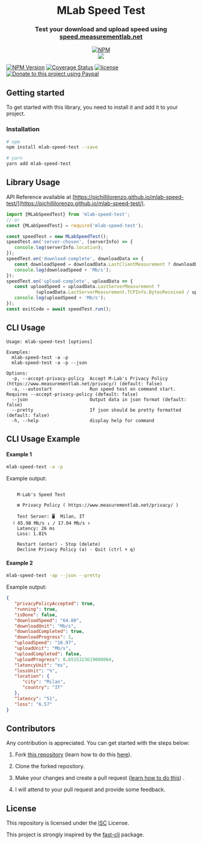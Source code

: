 <div align="center">

# MLab Speed Test

### Test your download and upload speed using [speed.measurementlab.net](https://speed.measurementlab.net/)

[![NPM](https://nodei.co/npm/mlab-speed-test.png?compact=true)](https://nodei.co/npm/mlab-speed-test/)
<br />
[![](https://img.shields.io/npm/dt/mlab-speed-test.svg?style=flat-square)](https://www.npmjs.com/package/mlab-speed-test)

</div>

[![NPM Version](https://badgen.net/npm/v/mlab-speed-test)](https://npmjs.org/package/mlab-speed-test)
[![Coverage Status](https://coveralls.io/repos/github/pichillilorenzo/mlab-speed-test/badge.svg?branch=main)](https://coveralls.io/github/pichillilorenzo/mlab-speed-test?branch=main)
[![license](https://img.shields.io/github/license/pichillilorenzo/mlab-speed-test)](/LICENSE)
[![Donate to this project using Paypal](https://img.shields.io/badge/paypal-donate-yellow.svg)](https://www.paypal.me/LorenzoPichilli)

## Getting started

To get started with this library, you need to install it and add it to your project.

### Installation

```bash
# npm
npm install mlab-speed-test --save

# yarn
yarn add mlab-speed-test
```

## Library Usage

API Reference available
at [https://pichillilorenzo.github.io/mlab-speed-test/](https://pichillilorenzo.github.io/mlab-speed-test/).

```javascript
import {MLabSpeedTest} from 'mlab-speed-test';
// or
const {MLabSpeedTest} = require('mlab-speed-test');

const speedTest = new MLabSpeedTest();
speedTest.on('server-chosen', (serverInfo) => {
   console.log(serverInfo.location);
});
speedTest.on('download-complete', downloadData => {
   const downloadSpeed = downloadData.LastClientMeasurement ? downloadData.LastClientMeasurement.MeanClientMbps.toFixed(2) : '0';
   console.log(downloadSpeed + 'Mb/s');
});
speedTest.on('upload-complete', uploadData => {
   const uploadSpeed = uploadData.LastServerMeasurement ?
           (uploadData.LastServerMeasurement.TCPInfo.BytesReceived / uploadData.LastServerMeasurement.TCPInfo.ElapsedTime * 8).toFixed(2) : '0';
   console.log(uploadSpeed + 'Mb/s');
});
const exitCode = await speedTest.run();
```

## CLI Usage

```
Usage: mlab-speed-test [options]

Examples: 
  mlab-speed-test -a -p
  mlab-speed-test -a -p --json

Options:
  -p, --accept-privacy-policy  Accept M-Lab's Privacy Policy (https://www.measurementlab.net/privacy/) (default: false)
  -a, --autostart              Run speed test on command start. Requires --accept-privacy-policy (default: false)
  --json                       Output data in json format (default: false)
  --pretty                     If json should be pretty formatted (default: false)
  -h, --help                   display help for command
```

## CLI Usage Example

#### Example 1

```bash
mlab-speed-test -a -p
```

Example output:

```

    M-Lab's Speed Test

    ⊠ Privacy Policy ( https://www.measurementlab.net/privacy/ )

    Test Server: 🖥  Milan, IT
  ⠸ 65.98 Mb/s ↓ / 17.04 Mb/s ↑
    Latency: 26 ms
    Loss: 1.81%

    Restart (enter) - Stop (delete)
    Decline Privacy Policy (a) - Quit (ctrl + q)

```

#### Example 2

```bash
mlab-speed-test -ap --json --pretty
```

Example output:

```json
{
   "privacyPolicyAccepted": true,
   "running": true,
   "isDone": false,
   "downloadSpeed": "64.80",
   "downloadUnit": "Mb/s",
   "downloadCompleted": true,
   "downloadProgress": 1,
   "uploadSpeed": "16.97",
   "uploadUnit": "Mb/s",
   "uploadCompleted": false,
   "uploadProgress": 0.6515323619008064,
   "latencyUnit": "ms",
   "lossUnit": "%",
   "location": {
      "city": "Milan",
      "country": "IT"
   },
   "latency": "51",
   "loss": "6.57"
}
```

## Contributors

Any contribution is appreciated. You can get started with the steps below:

1. Fork [this repository](https://github.com/pichillilorenzo/mlab-speed-test) (learn how to do
   this [here](https://help.github.com/articles/fork-a-repo)).

2. Clone the forked repository.

3. Make your changes and create a pull
   request ([learn how to do this](https://docs.github.com/en/github/collaborating-with-issues-and-pull-requests/creating-a-pull-request))
   .

4. I will attend to your pull request and provide some feedback.

## License

This repository is licensed under the [ISC](LICENSE) License.

This project is strongly inspired by the [fast-cli](https://github.com/sindresorhus/fast-cli) package.
